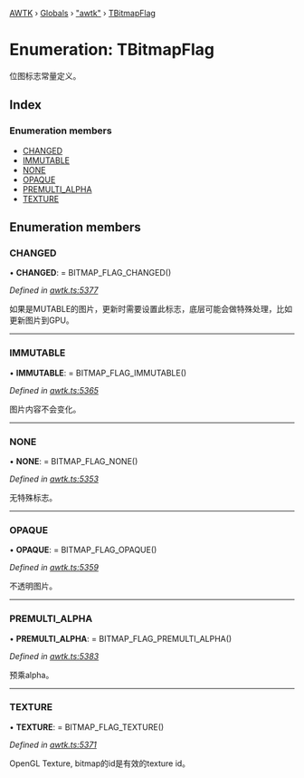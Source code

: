 [AWTK](../README.md) › [Globals](../globals.md) › ["awtk"](../modules/_awtk_.md) › [TBitmapFlag](_awtk_.tbitmapflag.md)

# Enumeration: TBitmapFlag

位图标志常量定义。

## Index

### Enumeration members

* [CHANGED](_awtk_.tbitmapflag.md#changed)
* [IMMUTABLE](_awtk_.tbitmapflag.md#immutable)
* [NONE](_awtk_.tbitmapflag.md#none)
* [OPAQUE](_awtk_.tbitmapflag.md#opaque)
* [PREMULTI_ALPHA](_awtk_.tbitmapflag.md#premulti_alpha)
* [TEXTURE](_awtk_.tbitmapflag.md#texture)

## Enumeration members

###  CHANGED

• **CHANGED**: =  BITMAP_FLAG_CHANGED()

*Defined in [awtk.ts:5377](https://github.com/zlgopen/awtk-binding/blob/2f56731/tools/code_gen/js/output/awtk.ts#L5377)*

如果是MUTABLE的图片，更新时需要设置此标志，底层可能会做特殊处理，比如更新图片到GPU。

___

###  IMMUTABLE

• **IMMUTABLE**: =  BITMAP_FLAG_IMMUTABLE()

*Defined in [awtk.ts:5365](https://github.com/zlgopen/awtk-binding/blob/2f56731/tools/code_gen/js/output/awtk.ts#L5365)*

图片内容不会变化。

___

###  NONE

• **NONE**: =  BITMAP_FLAG_NONE()

*Defined in [awtk.ts:5353](https://github.com/zlgopen/awtk-binding/blob/2f56731/tools/code_gen/js/output/awtk.ts#L5353)*

无特殊标志。

___

###  OPAQUE

• **OPAQUE**: =  BITMAP_FLAG_OPAQUE()

*Defined in [awtk.ts:5359](https://github.com/zlgopen/awtk-binding/blob/2f56731/tools/code_gen/js/output/awtk.ts#L5359)*

不透明图片。

___

###  PREMULTI_ALPHA

• **PREMULTI_ALPHA**: =  BITMAP_FLAG_PREMULTI_ALPHA()

*Defined in [awtk.ts:5383](https://github.com/zlgopen/awtk-binding/blob/2f56731/tools/code_gen/js/output/awtk.ts#L5383)*

预乘alpha。

___

###  TEXTURE

• **TEXTURE**: =  BITMAP_FLAG_TEXTURE()

*Defined in [awtk.ts:5371](https://github.com/zlgopen/awtk-binding/blob/2f56731/tools/code_gen/js/output/awtk.ts#L5371)*

OpenGL Texture, bitmap的id是有效的texture id。
